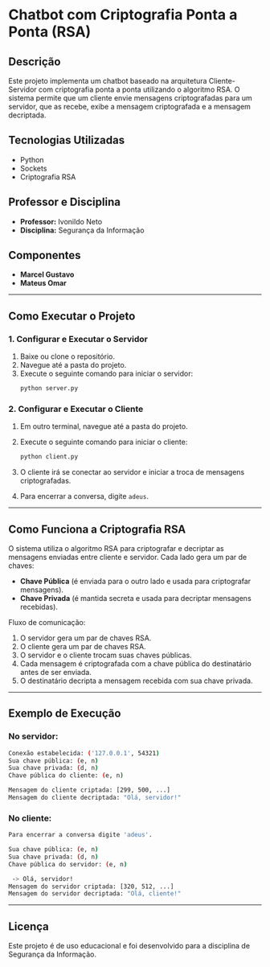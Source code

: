 # Chatbot com Criptografia Ponta a Ponta (RSA)

## Descrição
Este projeto implementa um chatbot baseado na arquitetura Cliente-Servidor com criptografia ponta a ponta utilizando o algoritmo RSA. O sistema permite que um cliente envie mensagens criptografadas para um servidor, que as recebe, exibe a mensagem criptografada e a mensagem decriptada.

## Tecnologias Utilizadas
- Python
- Sockets
- Criptografia RSA

## Professor e Disciplina
- **Professor:** Ivonildo Neto
- **Disciplina:** Segurança da Informação

## Componentes
- **Marcel Gustavo**
- **Mateus Omar**

---

## Como Executar o Projeto

### 1. Configurar e Executar o Servidor
1. Baixe ou clone o repositório.
2. Navegue até a pasta do projeto.
3. Execute o seguinte comando para iniciar o servidor:
   ```sh
   python server.py
   ```

### 2. Configurar e Executar o Cliente
1. Em outro terminal, navegue até a pasta do projeto.
2. Execute o seguinte comando para iniciar o cliente:
   ```sh
   python client.py
   ```

3. O cliente irá se conectar ao servidor e iniciar a troca de mensagens criptografadas.
4. Para encerrar a conversa, digite `adeus`.

---

## Como Funciona a Criptografia RSA
O sistema utiliza o algoritmo RSA para criptografar e decriptar as mensagens enviadas entre cliente e servidor. Cada lado gera um par de chaves:
- **Chave Pública** (é enviada para o outro lado e usada para criptografar mensagens).
- **Chave Privada** (é mantida secreta e usada para decriptar mensagens recebidas).

Fluxo de comunicação:
1. O servidor gera um par de chaves RSA.
2. O cliente gera um par de chaves RSA.
3. O servidor e o cliente trocam suas chaves públicas.
4. Cada mensagem é criptografada com a chave pública do destinatário antes de ser enviada.
5. O destinatário decripta a mensagem recebida com sua chave privada.

---

## Exemplo de Execução
### No servidor:
```sh
Conexão estabelecida: ('127.0.0.1', 54321)
Sua chave pública: (e, n)
Sua chave privada: (d, n)
Chave pública do cliente: (e, n)

Mensagem do cliente criptada: [299, 500, ...]
Mensagem do cliente decriptada: "Olá, servidor!"
```

### No cliente:
```sh
Para encerrar a conversa digite 'adeus'.

Sua chave pública: (e, n)
Sua chave privada: (d, n)
Chave pública do servidor: (e, n)

 -> Olá, servidor!
Mensagem do servidor criptada: [320, 512, ...]
Mensagem do servidor decriptada: "Olá, cliente!"
```

---

## Licença
Este projeto é de uso educacional e foi desenvolvido para a disciplina de Segurança da Informação.

